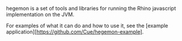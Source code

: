 hegemon is a set of tools and libraries for running the Rhino javascript implementation on the JVM.

For examples of what it can do and how to use it, see the [example application][https://github.com/Cue/hegemon-example].
